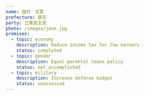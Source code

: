 ```yaml
---
name: 塩村　文夏
prefecture: 東京
party: 立憲民主党
photo: /images/jane.jpg
promises:
  - topic: economy
    description: Reduce income tax for low earners
    status: completed
  - topic: gender
    description: Equal parental leave policy
    status: not_accomplished
  - topic: military
    description: Increase defense budget
    status: unassessed
---
```


